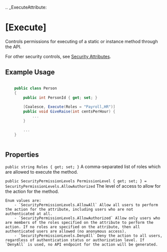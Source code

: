 
.. _ExecuteAttribute:

[Execute]
=========

Controls permissions for executing of a static or instance method through the API.

For other security controls, see [Security Attributes](/modeling/model-components/attributes/security-attribute.md).

Example Usage
-------------

``` c#

    public class Person
    {
        public int PersonId { get; set; }
        
        [Coalesce, Execute(Roles = "Payroll,HR")]
        public void GiveRaise(int centsPerHour) {
            ...
        }

        ...
    }



```

Properties
----------

`public string Roles { get; set; }`
    A comma-separated list of roles which are allowed to execute the method.

`public SecurityPermissionLevels PermissionLevel { get; set; } = SecurityPermissionLevels.AllowAuthorized`
    The level of access to allow for the action for the method.

    Enum values are:
        - `SecurityPermissionLevels.AllowAll` Allow all users to perform the action for the attribute, including users who are not authenticated at all.
        - `SecurityPermissionLevels.AllowAuthorized` Allow only users who are members of the roles specified on the attribute to perform the action. If no roles are specified on the attribute, then all authenticated users are allowed (no anonymous access). 
        - `SecurityPermissionLevels.DenyAll` Deny the action to all users, regardless of authentication status or authorization level. If `DenyAll` is used, no API endpoint for the action will be generated.